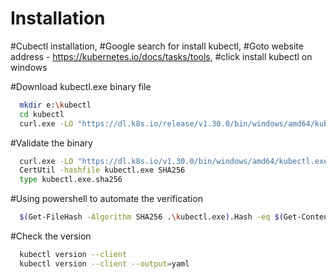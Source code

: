 # Installation
#Cubectl installation, 
#Google search for install kubectl, 
#Goto website address - https://kubernetes.io/docs/tasks/tools, 
#click install kubectl on windows

#Download kubectl.exe binary file
```sh
  mkdir e:\kubectl
  cd kubectl
  curl.exe -LO "https://dl.k8s.io/release/v1.30.0/bin/windows/amd64/kubectl.exe"
```

#Validate the binary
```sh
  curl.exe -LO "https://dl.k8s.io/v1.30.0/bin/windows/amd64/kubectl.exe.sha256"
  CertUtil -hashfile kubectl.exe SHA256
  type kubectl.exe.sha256
```

#Using powershell to automate the verification
```sh
  $(Get-FileHash -Algorithm SHA256 .\kubectl.exe).Hash -eq $(Get-Content .\kubectl.exe.sha256)
```

#Check the version
```sh
  kubectl version --client
  kubectl version --client --output=yaml
```

